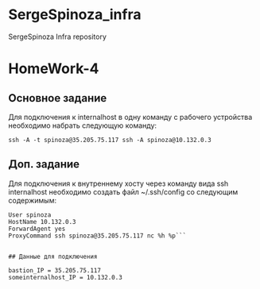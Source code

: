 # SergeSpinoza_infra
SergeSpinoza Infra repository


# HomeWork-4

## Основное задание
Для подключения к internalhost в одну команду с рабочего устройства необходимо набрать следующую команду:

`ssh -A -t spinoza@35.205.75.117 ssh -A spinoza@10.132.0.3`


## Доп. задание
Для подключения к внутреннему хосту через команду вида ssh internalhost необходимо создать файл ~/.ssh/config со следующим содержимым: 

```Host someinternalhost
User spinoza
HostName 10.132.0.3
ForwardAgent yes
ProxyCommand ssh spinoza@35.205.75.117 nc %h %p```


## Данные для подключения

bastion_IP = 35.205.75.117
someinternalhost_IP = 10.132.0.3

